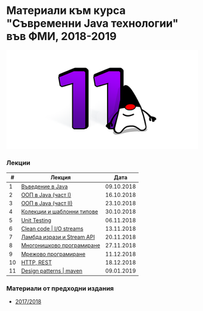 # Материали към курса "Съвременни Java технологии" във ФМИ, 2018-2019

![Java 11](images/java-logo.png?raw=true)

### Лекции

| # | Лекция                                                                                                           | Дата       |
|---| ---------------------------------------------------------------------------------------------------------------- |:----------:|
| 1 | [Въведение в Java](https://gitpitch.com/fmi/java-course/master?p=01-intro-to-java/lecture/)                      | 09.10.2018 |
| 2 | [ООП в Java (част I)](https://gitpitch.com/fmi/java-course/master?p=02-oop-in-java-i/lecture/)                   | 16.10.2018 |
| 3 | [ООП в Java (част II)](https://gitpitch.com/fmi/java-course/master?p=02-oop-in-java-i/lecture/)                  | 23.10.2018 |
| 4 | [Колекции и шаблонни типове](https://gitpitch.com/fmi/java-course/master?p=04-collections-and-generics/lecture/) | 30.10.2018 |
| 5 | [Unit Testing](https://gitpitch.com/fmi/java-course/master?p=05-unit-testing/lecture/)                           | 06.11.2018 |
| 6 | [Clean code \| I/O streams](https://gitpitch.com/fmi/java-course/master?p=06-io-streams/lecture/)                | 13.11.2018 |
| 7 | [Ламбда изрази и Stream API](https://gitpitch.com/fmi/java-course/master?p=07-lambdas-and-stream-api/lecture/)   | 20.11.2018 |
| 8 | [Многонишково програмиране](https://gitpitch.com/fmi/java-course/master?p=08-threads/lecture/)                   | 27.11.2018 |
| 9 | [Мрежово програмиране](https://gitpitch.com/fmi/java-course/master?p=09-network/lecture/)                        | 11.12.2018 |
| 10 | [HTTP, REST](https://gitpitch.com/fmi/java-course/master?p=10-http-rest/lecture/)                               | 18.12.2018 |
| 11 | [Design patterns \| maven](https://gitpitch.com/fmi/java-course/master?p=11-design-patterns-maven/lecture/)     | 09.01.2019 |

### Материали от предходни издания

- [2017/2018](https://github.com/fmi/java-course/tree/mjt-2017/2018)

